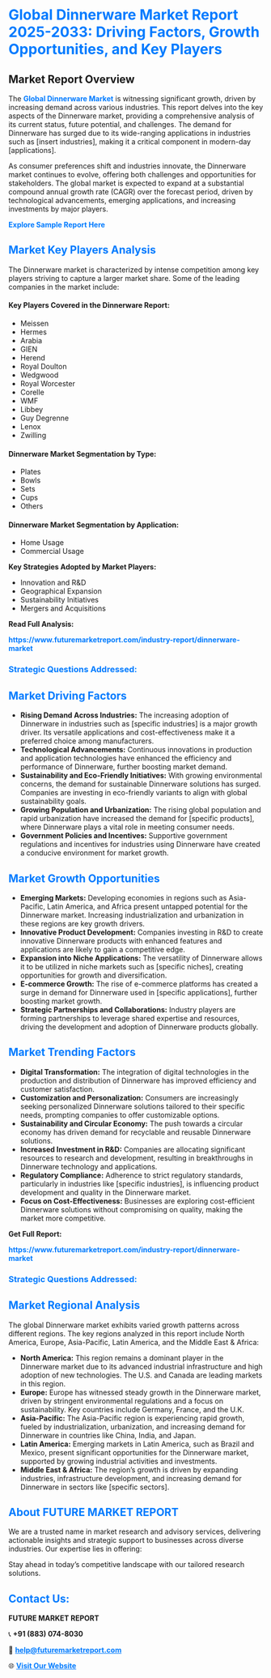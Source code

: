 <h1 style="color: #007BFF;">Global Dinnerware Market Report 2025-2033: Driving Factors, Growth Opportunities, and Key Players</h1>

<section id="overview">
<h2>Market Report Overview</h2>
<p>The <a href="https://www.futuremarketreport.com/industry-report/dinnerware-market" style="color: #007BFF; text-decoration: none;"><strong>Global Dinnerware Market</strong></a> is witnessing significant growth, driven by increasing demand across various industries. This report delves into the key aspects of the Dinnerware market, providing a comprehensive analysis of its current status, future potential, and challenges. The demand for Dinnerware has surged due to its wide-ranging applications in industries such as [insert industries], making it a critical component in modern-day [applications].</p>
<p>As consumer preferences shift and industries innovate, the Dinnerware market continues to evolve, offering both challenges and opportunities for stakeholders. The global market is expected to expand at a substantial compound annual growth rate (CAGR) over the forecast period, driven by technological advancements, emerging applications, and increasing investments by major players.</p>
</section>

<section id="overview">
<p><a href="https://www.futuremarketreport.com/request-sample/reportId=83472" style="color: #007BFF; text-decoration: none;"><strong>Explore Sample Report Here</strong></a></p>
</section>

<section id="key-players">
<h2 style="color: #007BFF;">Market Key Players Analysis</h2>
<p>The Dinnerware market is characterized by intense competition among key players striving to capture a larger market share. Some of the leading companies in the market include:</p>
<h4>Key Players Covered in the Dinnerware Report:</h4>
<ul><li>Meissen</li><li>Hermes</li><li>Arabia</li><li>GIEN</li><li>Herend</li><li>Royal Doulton</li><li>Wedgwood</li><li>Royal Worcester</li><li>Corelle</li><li>WMF</li><li>Libbey</li><li>Guy Degrenne</li><li>Lenox</li><li>Zwilling</li></ul>
<h4>Dinnerware Market Segmentation by Type:</h4>
<ul><li>Plates</li><li>Bowls</li><li>Sets</li><li>Cups</li><li>Others</li></ul>

<h4>Dinnerware Market Segmentation by Application:</h4>
<ul><li>Home Usage</li><li>Commercial Usage</li></ul>
<p><strong>Key Strategies Adopted by Market Players:</strong></p>
<ul>
<li>Innovation and R&D</li>
<li>Geographical Expansion</li>
<li>Sustainability Initiatives</li>
<li>Mergers and Acquisitions</li>
</ul>
</section>

<section>
<p><strong>Read Full Analysis: </strong></p><a href="https://www.futuremarketreport.com/industry-report/dinnerware-market" style="color: #007BFF; text-decoration: none;"><strong>https://www.futuremarketreport.com/industry-report/dinnerware-market</strong></a>
<h3 style="color: #007BFF;">Strategic Questions Addressed:</h3>
</section>

<section id="driving-factors">
<h2 style="color: #007BFF;">Market Driving Factors</h2>
<ul>
<li><strong>Rising Demand Across Industries:</strong> The increasing adoption of Dinnerware in industries such as [specific industries] is a major growth driver. Its versatile applications and cost-effectiveness make it a preferred choice among manufacturers.</li>
<li><strong>Technological Advancements:</strong> Continuous innovations in production and application technologies have enhanced the efficiency and performance of Dinnerware, further boosting market demand.</li>
<li><strong>Sustainability and Eco-Friendly Initiatives:</strong> With growing environmental concerns, the demand for sustainable Dinnerware solutions has surged. Companies are investing in eco-friendly variants to align with global sustainability goals.</li>
<li><strong>Growing Population and Urbanization:</strong> The rising global population and rapid urbanization have increased the demand for [specific products], where Dinnerware plays a vital role in meeting consumer needs.</li>
<li><strong>Government Policies and Incentives:</strong> Supportive government regulations and incentives for industries using Dinnerware have created a conducive environment for market growth.</li>
</ul>
</section>

<section id="growth-opportunities">
<h2 style="color: #007BFF;">Market Growth Opportunities</h2>
<ul>
<li><strong>Emerging Markets:</strong> Developing economies in regions such as Asia-Pacific, Latin America, and Africa present untapped potential for the Dinnerware market. Increasing industrialization and urbanization in these regions are key growth drivers.</li>
<li><strong>Innovative Product Development:</strong> Companies investing in R&D to create innovative Dinnerware products with enhanced features and applications are likely to gain a competitive edge.</li>
<li><strong>Expansion into Niche Applications:</strong> The versatility of Dinnerware allows it to be utilized in niche markets such as [specific niches], creating opportunities for growth and diversification.</li>
<li><strong>E-commerce Growth:</strong> The rise of e-commerce platforms has created a surge in demand for Dinnerware used in [specific applications], further boosting market growth.</li>
<li><strong>Strategic Partnerships and Collaborations:</strong> Industry players are forming partnerships to leverage shared expertise and resources, driving the development and adoption of Dinnerware products globally.</li>
</ul>
</section>

<section id="trending-factors">
<h2 style="color: #007BFF;">Market Trending Factors</h2>
<ul>
<li><strong>Digital Transformation:</strong> The integration of digital technologies in the production and distribution of Dinnerware has improved efficiency and customer satisfaction.</li>
<li><strong>Customization and Personalization:</strong> Consumers are increasingly seeking personalized Dinnerware solutions tailored to their specific needs, prompting companies to offer customizable options.</li>
<li><strong>Sustainability and Circular Economy:</strong> The push towards a circular economy has driven demand for recyclable and reusable Dinnerware solutions.</li>
<li><strong>Increased Investment in R&D:</strong> Companies are allocating significant resources to research and development, resulting in breakthroughs in Dinnerware technology and applications.</li>
<li><strong>Regulatory Compliance:</strong> Adherence to strict regulatory standards, particularly in industries like [specific industries], is influencing product development and quality in the Dinnerware market.</li>
<li><strong>Focus on Cost-Effectiveness:</strong> Businesses are exploring cost-efficient Dinnerware solutions without compromising on quality, making the market more competitive.</li>
</ul>
</section>

<section>
<p><strong>Get Full Report: </strong></p><a href="https://www.futuremarketreport.com/industry-report/dinnerware-market" style="color: #007BFF; text-decoration: none;"><strong>https://www.futuremarketreport.com/industry-report/dinnerware-market</strong></a>
<h3 style="color: #007BFF;">Strategic Questions Addressed:</h3>
</section>


<section id="regional-analysis">
<h2 style="color: #007BFF;">Market Regional Analysis</h2>
<p>The global Dinnerware market exhibits varied growth patterns across different regions. The key regions analyzed in this report include North America, Europe, Asia-Pacific, Latin America, and the Middle East & Africa:</p>
<ul>
<li><strong>North America:</strong> This region remains a dominant player in the Dinnerware market due to its advanced industrial infrastructure and high adoption of new technologies. The U.S. and Canada are leading markets in this region.</li>
<li><strong>Europe:</strong> Europe has witnessed steady growth in the Dinnerware market, driven by stringent environmental regulations and a focus on sustainability. Key countries include Germany, France, and the U.K.</li>
<li><strong>Asia-Pacific:</strong> The Asia-Pacific region is experiencing rapid growth, fueled by industrialization, urbanization, and increasing demand for Dinnerware in countries like China, India, and Japan.</li>
<li><strong>Latin America:</strong> Emerging markets in Latin America, such as Brazil and Mexico, present significant opportunities for the Dinnerware market, supported by growing industrial activities and investments.</li>
<li><strong>Middle East & Africa:</strong> The region’s growth is driven by expanding industries, infrastructure development, and increasing demand for Dinnerware in sectors like [specific sectors].</li>
</ul>
</section>

<footer>
<h2 style="color: #007BFF;">About FUTURE MARKET REPORT</h2>
<p>We are a trusted name in market research and advisory services, delivering actionable insights and strategic support to businesses across diverse industries. Our expertise lies in offering:</p>

<p>Stay ahead in today’s competitive landscape with our tailored research solutions.</p>

<h2 style="color: #007BFF;">Contact Us:</h2>
<p><strong>FUTURE MARKET REPORT</strong></p>
<p>📞 <strong>+91 (883) 074-8030</strong></p>
<p>📧 <strong><a href="mailto:help@futuremarketreport.com" style="color: #007BFF;">help@futuremarketreport.com</a></strong></p>
<p>🌐 <strong><a href="https://www.futuremarketreport.com/" style="color: #007BFF;">Visit Our Website</a></strong></p>
</footer>